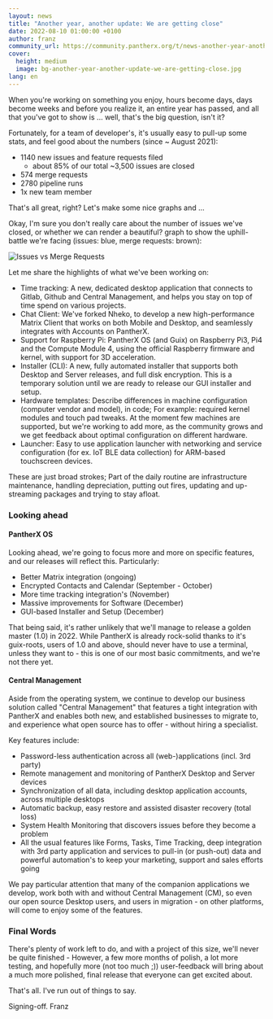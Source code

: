 ```yaml
---
layout: news
title: "Another year, another update: We are getting close"
date: 2022-08-10 01:00:00 +0100
author: franz
community_url: https://community.pantherx.org/t/news-another-year-another-update-we-are-getting-close/88
cover:
  height: medium
  image: bg-another-year-another-update-we-are-getting-close.jpg
lang: en
---
```


When you're working on something you enjoy, hours become days, days become weeks and before you realize it, an entire year has passed, and all that you've got to show is ... well, that's the big question, isn't it? 

Fortunately, for a team of developer's, it's usually easy to pull-up some stats, and feel good about the numbers (since ~ August 2021):

- 1140 new issues and feature requests filed
  - about 85% of our total ~3,500 issues are closed
- 574 merge requests
- 2780 pipeline runs
- 1x new team member

That's all great, right? Let's make some nice graphs and ...

Okay, I'm sure you don't really care about the number of issues we've closed, or whether we can render a beautiful? graph to show the uphill-battle we're facing (issues: blue, merge requests: brown):

![Issues vs Merge Requests](/assets/images/news/issues-vs-merge-requests-aug-2022.png)

Let me share the highlights of what we've been working on:

- Time tracking: A new, dedicated desktop application that connects to Gitlab, Github and Central Management, and helps you stay on top of time spend on various projects.
- Chat Client: We've forked Nheko, to develop a new high-performance Matrix Client that works on both Mobile and Desktop, and seamlessly integrates with Accounts on PantherX.
- Support for Raspberry Pi: PantherX OS (and Guix) on Raspberry Pi3, Pi4 and the Compute Module 4, using the official Raspberry firmware and kernel, with support for 3D acceleration.
- Installer (CLI): A new, fully automated installer that supports both Desktop and Server releases, and full disk encryption. This is a temporary solution until we are ready to release our GUI installer and setup.
- Hardware templates: Describe differences in machine configuration (computer vendor and model), in code; For example: required kernel modules and touch pad tweaks. At the moment few machines are supported, but we're working to add more, as the community grows and we get feedback about optimal configuration on different hardware.
- Launcher: Easy to use application launcher with networking and service configuration (for ex. IoT BLE data collection) for ARM-based touchscreen devices.

These are just broad strokes; Part of the daily routine are infrastructure maintenance, handling depreciation, putting out fires, updating and up-streaming packages and trying to stay afloat.

### Looking ahead

#### PantherX OS

Looking ahead, we're going to focus more and more on specific features, and our releases will reflect this. Particularly:

- Better Matrix integration (ongoing)
- Encrypted Contacts and Calendar (September - October)
- More time tracking integration's (November)
- Massive improvements for Software (December)
- GUI-based Installer and Setup (December)

That being said, it's rather unlikely that we'll manage to release a golden master (1.0) in 2022. While PantherX is already rock-solid thanks to it's guix-roots, users of 1.0 and above, should never have to use a terminal, unless they want to - this is one of our most basic commitments, and we're not there yet.

#### Central Management

Aside from the operating system, we continue to develop our business solution called "Central Management" that features a tight integration with PantherX and enables both new, and established businesses to migrate to, and experience what open source has to offer - without hiring a specialist.

Key features include:
- Password-less authentication across all (web-)applications (incl. 3rd party)
- Remote management and monitoring of PantherX Desktop and Server devices
- Synchronization of all data, including desktop application accounts, across multiple desktops
- Automatic backup, easy restore and assisted disaster recovery (total loss)
- System Health Monitoring that discovers issues before they become a problem
- All the usual features like Forms, Tasks, Time Tracking, deep integration with 3rd party application and services to pull-in (or push-out) data and powerful automation's to keep your marketing, support and sales efforts going

We pay particular attention that many of the companion applications we develop, work both with and without Central Management (CM), so even our open source Desktop users, and users in migration - on other platforms, will come to enjoy some of the features.

### Final Words

There's plenty of work left to do, and with a project of this size, we'll never be quite finished - However, a few more months of polish, a lot more testing, and hopefully more (not too much ;)) user-feedback will bring about a much more polished, final release that everyone can get excited about.

That's all. I've run out of things to say.

Signing-off.
Franz
